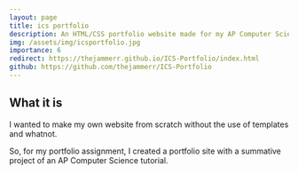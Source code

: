 ```yaml
---
layout: page
title: ics portfolio
description: An HTML/CSS portfolio website made for my AP Computer Science project. This was my introduction to web development. 
img: /assets/img/icsportfolio.jpg
importance: 6
redirect: https://thejammerr.github.io/ICS-Portfolio/index.html
github: https://github.com/thejammerr/ICS-Portfolio
---
```


## What it is 

I wanted to make my own website from scratch without the use of templates and whatnot. 

So, for my portfolio assignment, I created a portfolio site with a summative project of an AP Computer Science tutorial.
